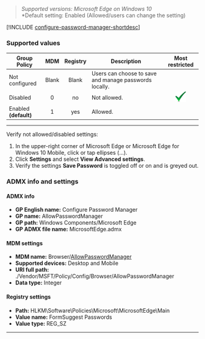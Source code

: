 <!-- ## Configure Password Manager -->
>*Supported versions: Microsoft Edge on Windows 10*<br>
>*Default setting:  Enabled (Allowed/users can change the setting)

[!INCLUDE [configure-password-manager-shortdesc](../shortdesc/configure-password-manager-shortdesc.md)]

### Supported values

|Group Policy  |MDM |Registry |Description |Most restricted |
|---|:---:|:---:|---|:---:|
|Not configured |Blank |Blank |Users can choose to save and manage passwords locally. | |
|Disabled |0 |no |Not allowed. |![Most restricted value](../images/check-gn.png) |
|Enabled<br>**(default)** |1 |yes |Allowed. | |
---

Verify not allowed/disabled settings:
1. In the upper-right corner of Microsoft Edge or Microsoft Edge for Windows 10 Mobile, click or tap ellipses (…).
2. Click  **Settings** and select **View Advanced settings**.
3. Verify the settings **Save Password** is toggled off or on and is greyed out.

### ADMX info and settings
#### ADMX info
- **GP English name:** Configure Password Manager
- **GP name:** AllowPasswordManager
- **GP path:** Windows Components/Microsoft Edge
- **GP ADMX file name:** MicrosoftEdge.admx

#### MDM settings
- **MDM name:** Browser/[AllowPasswordManager](https://docs.microsoft.com/en-us/windows/client-management/mdm/policy-csp-browser#browser-allowpasswordmanager)
- **Supported devices:** Desktop and Mobile
- **URI full path:** ./Vendor/MSFT/Policy/Config/Browser/AllowPasswordManager 
- **Data type:** Integer

#### Registry settings
- **Path:** HLKM\Software\Policies\Microsoft\MicrosoftEdge\Main 
- **Value name:** FormSuggest Passwords
- **Value type:** REG_SZ

<hr>